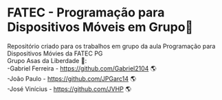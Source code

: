 # FATEC - Programação para Dispositivos Móveis em Grupo:robot:
 Repositório criado para os trabalhos em grupo da aula Programação para Dispositivos Móvies da FATEC PG
 <br/>
Grupo Asas da Liberdade :eagle::<br/>
 -Gabriel Ferreira - https://github.com/Gabriel2104 :earth_americas:<br/>
 -João Paulo - https://github.com/JPGarc14 :earth_americas:<br/>
 -José Vinícius - https://github.com/JVHP :earth_americas:<br/>

 
